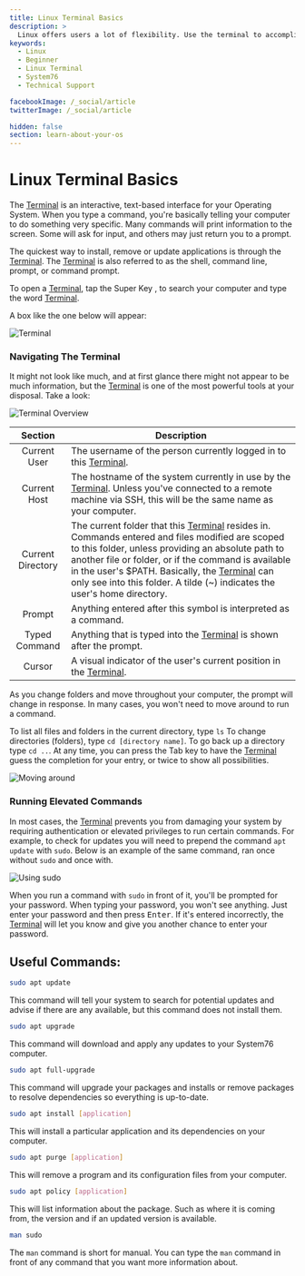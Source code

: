 ```yaml
---
title: Linux Terminal Basics
description: >
  Linux offers users a lot of flexibility. Use the terminal to accomplish tasks faster
keywords:
  - Linux
  - Beginner
  - Linux Terminal
  - System76
  - Technical Support

facebookImage: /_social/article
twitterImage: /_social/article

hidden: false
section: learn-about-your-os
---
```


# Linux Terminal Basics

The <u>Terminal</u> is an interactive, text-based interface for your Operating System. When you type a command, you're basically telling your computer to do something very specific. Many commands will print information to the screen. Some will ask for input, and others may just return you to a prompt.

The quickest way to install, remove or update applications is through the <u>Terminal</u>. The <u>Terminal</u> is also referred to as the shell, command line, prompt, or command prompt.

To open a <u>Terminal</u>, tap the Super Key <kbd><font-awesome-icon :icon="['fab', 'ubuntu']"></font-awesome-icon></kbd>, <kbd><font-awesome-icon :icon="['fab', 'pop-os']"></font-awesome-icon></kbd> to search your computer and type the word <u>Terminal</u>.

A box like the one below will appear:

![Terminal](/images/terminal/main.png)

### Navigating The Terminal

It might not look like much, and at first glance there might not appear to be much information, but the <u>Terminal</u> is one of the most powerful tools at your disposal. Take a look:

![Terminal Overview](/images/terminal/overview.png)

Section | Description
:------:|------------
Current User | The username of the person currently logged in to this <u>Terminal</u>.
Current Host | The hostname of the system currently in use by the <u>Terminal</u>. Unless you've connected to a remote machine via SSH, this will be the same name as your computer.
Current Directory | The current folder that this <u>Terminal</u> resides in. Commands entered and files modified are scoped to this folder, unless providing an absolute path to another file or folder, or if the command is available in the user's $PATH. Basically, the <u>Terminal</u> can only see into this folder. A tilde (~) indicates the user's home directory.
Prompt | Anything entered after this symbol is interpreted as a command.
Typed Command | Anything that is typed into the <u>Terminal</u> is shown after the prompt.
Cursor | A visual indicator of the user's current position in the <u>Terminal</u>.

As you change folders and move throughout your computer, the prompt will change in response. In many cases, you won't need to move around to run a command.

To list all files and folders in the current directory, type `ls` To change directories (folders), type `cd [directory name]`. To go back up a directory type `cd ..`. At any time, you can press the Tab key to have the <u>Terminal</u> guess the completion for your entry, or twice to show all possibilities.

![Moving around](/images/terminal/moving-around.png)

### Running Elevated Commands

In most cases, the <u>Terminal</u> prevents you from damaging your system by requiring authentication or elevated privileges to run certain commands. For example, to check for updates you will need to prepend the command `apt update` with `sudo`. Below is an example of the same command, ran once without `sudo` and once with.

![Using sudo](/images/terminal/sudo.png)

When you run a command with `sudo` in front of it, you'll be prompted for your password. When typing your password, you won't see anything. Just enter your password and then press <kbd>Enter</kbd>. If it's entered incorrectly, the <u>Terminal</u> will let you know and give you another chance to enter your password.

## Useful Commands:

```bash
sudo apt update
```

This command will tell your system to search for potential updates and advise if there are any available, but this command does not install them.

```bash
sudo apt upgrade
```

This command will download and apply any updates to your System76 computer.

```bash
sudo apt full-upgrade
```

This command will upgrade your packages and installs or remove packages to resolve dependencies so everything is up-to-date.

```bash
sudo apt install [application]
```

This will install a particular application and its dependencies on your computer.

```bash
sudo apt purge [application]
```

This will remove a program and its configuration files from your computer.

```bash
sudo apt policy [application]
```

This will list information about the package. Such as where it is coming from, the version and if an updated version is available.

```bash
man sudo
```

The `man` command is short for manual. You can type the `man` command in front of any command that you want more information about.
